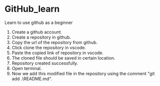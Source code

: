 # GitHub_learn
Learn to use github as a beginner 

1. Create a github account.
2. Create a repository in github.
3. Copy the url of the repository from github.
4. Click clone the repository in vscode.
5. Paste the copied link of repository in vscode.
6. The cloned file should be saved in certain location.
7. Repository created successfully.
8. Open terminal.
9. Now we add this modified file in the repository using the comment "git add .\README.md".